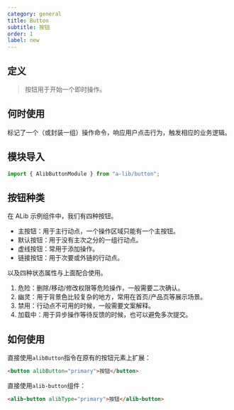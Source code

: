 ```yaml
---
category: general
title: Button
subtitle: 按钮
order: 1
label: new
---
```


## 定义

> 按钮用于开始一个即时操作。

## 何时使用

标记了一个（或封装一组）操作命令，响应用户点击行为，触发相应的业务逻辑。

##  模块导入
```ts
import { AlibButtonModule } from "a-lib/button";
```

## 按钮种类
在 ALib 示例组件中，我们有四种按钮。

- 主按钮：用于主行动点，一个操作区域只能有一个主按钮。
- 默认按钮：用于没有主次之分的一组行动点。
- 虚线按钮：常用于添加操作。
- 链接按钮：用于次要或外链的行动点。

以及四种状态属性与上面配合使用。

1. 危险：删除/移动/修改权限等危险操作，一般需要二次确认。
1. 幽灵：用于背景色比较复杂的地方，常用在首页/产品页等展示场景。
1. 禁用：行动点不可用的时候，一般需要文案解释。
1. 加载中：用于异步操作等待反馈的时候，也可以避免多次提交。

## 如何使用
<!--example()-->

直接使用`alibButton`指令在原有的按钮元素上扩展：

```html
<button alibButton="primary">按钮</button>
```

直接使用`alib-button`组件：

```html
<alib-button alibType="primary">按钮</alib-button>
```


<examples />
